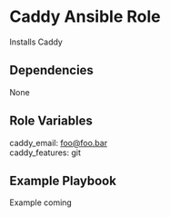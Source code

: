 Caddy Ansible Role
=========

Installs Caddy

Dependencies
------------
None

Role Variables
--------------

caddy_email: foo@foo.bar<br>
caddy_features: git

Example Playbook
----------------

Example coming
